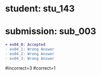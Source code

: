 # student: stu_143
# submission: sub_003

```diff
+ ex04_0: Accepted
- ex04_1: Wrong Answer
- ex04_2: Wrong Answer
- ex04_3: Wrong Answer
```
#incorrect=3
#correct=1
